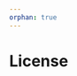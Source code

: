 ```yaml
---
orphan: true
---
```


# License

```{include} ../LICENSE

```
                                                                                                                                                                                                                                                                                                                                     